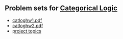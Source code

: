 ## Problem sets for [Categorical Logic](/catlog/)


- [catloghw1.pdf](catloghw1.pdf)
- [catloghw2.pdf](catloghw2.pdf)
- [project topics](catlogtopics.pdf)